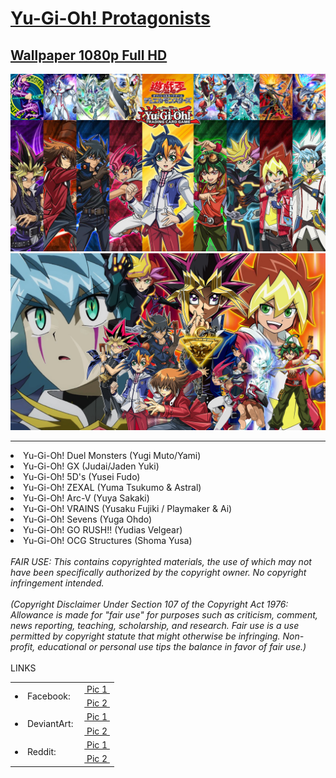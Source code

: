 <h1>
    <a href="https://lancenacabuan.tumblr.com/post/709575256436817920/yu-gi-oh-protagonists-wallpaper-1080p-full-hd">
        Yu-Gi-Oh! Protagonists
    </a>
</h1>
<h2>
    <a href="https://lancenacabuan.tumblr.com/post/709575256436817920/yu-gi-oh-protagonists-wallpaper-1080p-full-hd">
        Wallpaper 1080p Full HD
    </a>
</h2>
<a href="https://raw.githubusercontent.com/lancenacabuan/ygo-protags/main/ygo-protags.jpg">
    <img src="https://raw.githubusercontent.com/lancenacabuan/ygo-protags/main/ygo-protags.jpg">
</a>
<br>
<a href="https://raw.githubusercontent.com/lancenacabuan/ygo-protags/main/ygo-protags-vector.jpg">
    <img src="https://raw.githubusercontent.com/lancenacabuan/ygo-protags/main/ygo-protags-vector.jpg">
</a>
<hr>
<li>Yu-Gi-Oh! Duel Monsters (Yugi Muto/Yami)</li>
<li>Yu-Gi-Oh! GX (Judai/Jaden Yuki)</li>
<li>Yu-Gi-Oh! 5D's (Yusei Fudo)</li>
<li>Yu-Gi-Oh! ZEXAL (Yuma Tsukumo & Astral)</li>
<li>Yu-Gi-Oh! Arc-V (Yuya Sakaki)</li>
<li>Yu-Gi-Oh! VRAINS (Yusaku Fujiki / Playmaker & Ai)</li>
<li>Yu-Gi-Oh! Sevens (Yuga Ohdo)</li>
<li>Yu-Gi-Oh! GO RUSH!! (Yudias Velgear)</li>
<li>Yu-Gi-Oh! OCG Structures (Shoma Yusa)</li>
<br>
<i>
FAIR USE: This contains copyrighted materials, the use of which may not have been specifically authorized by the copyright owner. No copyright infringement intended.
<br>
<br>
(Copyright Disclaimer Under Section 107 of the Copyright Act 1976: Allowance is made for "fair use" for purposes such as criticism, comment, news reporting, teaching, scholarship, and research. Fair use is a use permitted by copyright statute that might otherwise be infringing. Non-profit, educational or personal use tips the balance in favor of fair use.)
</i>
<br>
<br>
LINKS
<table>
    <tbody>
        <tr>
            <td rowspan="2"><li>Facebook:&nbsp;</li></td>
            <td>
                <a href="https://www.facebook.com/lancenacabuan/posts/pfbid02rPga39h7NDrWTCjFe46ackmKvGruTZWxk3jTeDLGy9z8HzxbPHkA77qhRSKC7r6Jl">
                    &nbsp;Pic 1&nbsp;
                </a>
            </td>
        </tr>
        <tr>
            <td>
                <a href="https://www.facebook.com/lancenacabuan/posts/pfbid0KSGkovb1SPcDTB3rBf1UzVxFAEt2XWr1SbfD6sH3vKp3o3JDe5Vpw1Ed5vLmrpUZl">
                    &nbsp;Pic 2&nbsp;
                </a>
            </td>
        </tr>
        <tr>
            <td rowspan="2"><li>DeviantArt:&nbsp;</li></td>
            <td>
                <a href="https://www.deviantart.com/c4lance/art/Yu-Gi-Oh-Protagonists-Wallpaper-948790915">
                    &nbsp;Pic 1&nbsp;
                </a>
            </td>
        </tr>
        <tr>
            <td>
                <a href="https://www.deviantart.com/c4lance/art/Yu-Gi-Oh-Protagonists-Collection-950324939">
                    &nbsp;Pic 2&nbsp;
                </a>
            </td>
        </tr>
        <tr>
            <td rowspan="2"><li>Reddit:&nbsp;</li></td>
            <td>
                <a href="https://www.reddit.com/r/yugioh/comments/10xtz0g/yugioh_protagonists_wallpaper_hd/">
                    &nbsp;Pic 1&nbsp;
                </a>
            </td>
        </tr>
        <tr>
            <td>
                <a href="https://www.reddit.com/r/yugioh/comments/117q0v3/yugioh_protagonists_wallpaper_1080p_full_hd/">
                    &nbsp;Pic 2&nbsp;
                </a>
            </td>
        </tr>
    </tbody>
</table>